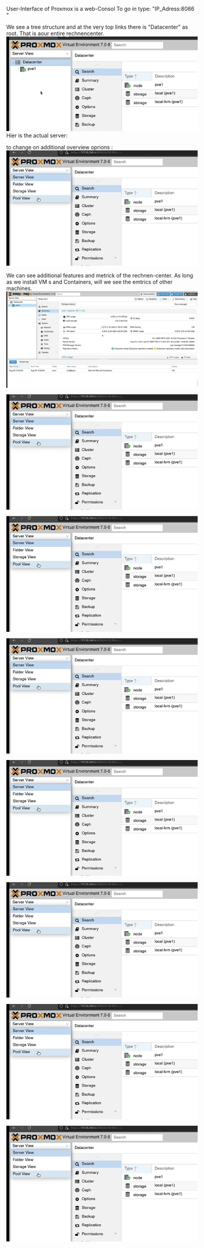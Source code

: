 User-Interface of Proxmox is a web-Consol
To go in type: "IP_Adress:8086 " 

We see a tree structure and at the very top links there is "Datacenter" as root. That is aour entire rechnencenter. 
![local_user_mng2](images/console1.png)
Hier is the actual server:


to change on additional overview oprions :
![local_user_mng2](images/console2.png)




We can see additional features and metrick of the rechnen-center. As long as we install VM s and Containers, will we see the emtrics of other machines. 
![local_user_mng2](images/console4.png)

![local_user_mng2](images/console2.png)

![local_user_mng2](images/console2.png)

![local_user_mng2](images/console2.png)

![local_user_mng2](images/console2.png)


![local_user_mng2](images/console2.png)


![local_user_mng2](images/console2.png)


![local_user_mng2](images/console2.png)